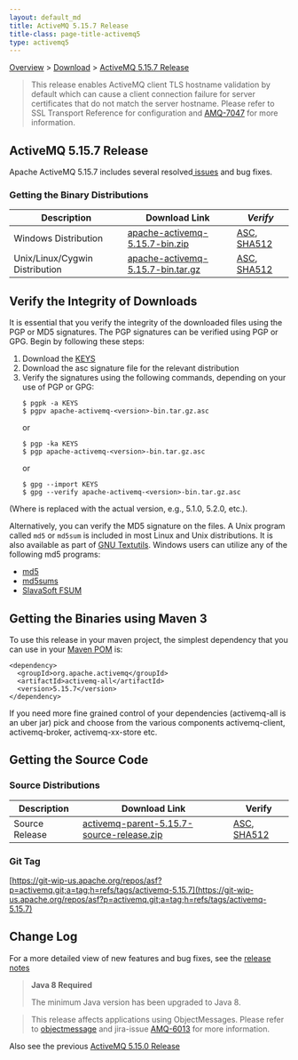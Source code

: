 ```yaml
---
layout: default_md
title: ActiveMQ 5.15.7 Release 
title-class: page-title-activemq5
type: activemq5
---
```


[Overview](overview) > [Download](download) > [ActiveMQ 5.15.7 Release](activemq-5157-release)

> This release enables ActiveMQ client TLS hostname validation by default which can cause a client connection failure for server certificates that do not match the server hostname. Please refer to SSL Transport Reference for configuration and [AMQ-7047](https://issues.apache.org/jira/browse/AMQ-7047?src=confmacro) for more information.

ActiveMQ 5.15.7 Release
-----------------------

Apache ActiveMQ 5.15.7 includes several resolved[ issues](https://issues.apache.org/jira/secure/ReleaseNote.jspa?projectId=12311210&version=12344049) and bug fixes.

### Getting the Binary Distributions

Description|Download Link|_Verify_
---|---|---
Windows Distribution|[apache-activemq-5.15.7-bin.zip](http://archive.apache.org/dist/activemq/5.15.7/apache-activemq-5.15.7-bin.zip)|[ASC](https://archive.apache.org/dist/activemq/5.15.7/apache-activemq-5.15.7-bin.zip.asc), [SHA512](https://archive.apache.org/dist/activemq/5.15.7/apache-activemq-5.15.7-bin.zip.sha512)
Unix/Linux/Cygwin Distribution|[apache-activemq-5.15.7-bin.tar.gz](http://archive.apache.org/dist/activemq/5.15.7/apache-activemq-5.15.7-bin.tar.gz)|[ASC](https://archive.apache.org/dist/activemq/5.15.7/apache-activemq-5.15.7-bin.tar.gz.asc), [SHA512](https://archive.apache.org/dist/activemq/5.15.7/apache-activemq-5.15.7-bin.tar.gz.sha512)

Verify the Integrity of Downloads
---------------------------------

It is essential that you verify the integrity of the downloaded files using the PGP or MD5 signatures. The PGP signatures can be verified using PGP or GPG. Begin by following these steps:

1.  Download the [KEYS](http://www.apache.org/dist/activemq/KEYS)
2.  Download the asc signature file for the relevant distribution
3.  Verify the signatures using the following commands, depending on your use of PGP or GPG:
    ```
    $ pgpk -a KEYS
    $ pgpv apache-activemq-<version>-bin.tar.gz.asc
    ```
    or
    ```
    $ pgp -ka KEYS
    $ pgp apache-activemq-<version>-bin.tar.gz.asc
    ```
    or
    ```
    $ gpg --import KEYS
    $ gpg --verify apache-activemq-<version>-bin.tar.gz.asc
    ```

(Where <version> is replaced with the actual version, e.g., 5.1.0, 5.2.0, etc.).

Alternatively, you can verify the MD5 signature on the files. A Unix program called `md5` or `md5sum` is included in most Linux and Unix distributions. It is also available as part of [GNU Textutils](http://www.gnu.org/software/textutils/textutils.html). Windows users can utilize any of the following md5 programs:

*   [md5](http://www.fourmilab.ch/md5/)
*   [md5sums](http://www.pc-tools.net/win32/md5sums/)
*   [SlavaSoft FSUM](http://www.slavasoft.com/fsum/)

Getting the Binaries using Maven 3
----------------------------------

To use this release in your maven project, the simplest dependency that you can use in your [Maven POM](http://maven.apache.org/guides/introduction/introduction-to-the-pom.html) is:
```
<dependency>
  <groupId>org.apache.activemq</groupId>
  <artifactId>activemq-all</artifactId>
  <version>5.15.7</version>
</dependency>
```
If you need more fine grained control of your dependencies (activemq-all is an uber jar) pick and choose from the various components activemq-client, activemq-broker, activemq-xx-store etc.

Getting the Source Code
-----------------------

### Source Distributions

Description|Download Link|Verify
---|---|---
Source Release|[activemq-parent-5.15.7-source-release.zip](http://www.apache.org/dyn/closer.cgi?path=/activemq/5.15.7/activemq-parent-5.15.7-source-release.zip)|[ASC](https://www.apache.org/dist/activemq/5.15.7/activemq-parent-5.15.7-source-release.zip.asc), [SHA512](https://www.apache.org/dist/activemq/5.15.7/activemq-parent-5.15.7-source-release.zip.sha512)

### Git Tag

[https://git-wip-us.apache.org/repos/asf?p=activemq.git;a=tag;h=refs/tags/activemq-5.15.7](https://git-wip-us.apache.org/repos/asf?p=activemq.git;a=tag;h=refs/tags/activemq-5.15.7)

Change Log
----------

For a more detailed view of new features and bug fixes, see the [release notes](https://issues.apache.org/jira/secure/ReleaseNote.jspa?projectId=12311210&version=12341669)

> **Java 8 Required**
> 
> The minimum Java version has been upgraded to Java 8.

> This release affects applications using ObjectMessages. Please refer to [objectmessage](objectmessage) and jira-issue [AMQ-6013](https://issues.apache.org/jira/browse/AMQ-6013) for more information.

Also see the previous [ActiveMQ 5.15.0 Release](activemq-5150-release)
